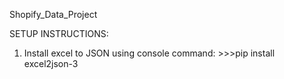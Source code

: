 Shopify_Data_Project

SETUP INSTRUCTIONS:
  1. Install excel to JSON using console command: >>>pip install excel2json-3
